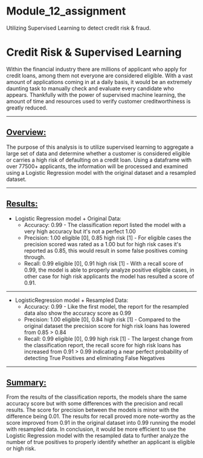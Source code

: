 # Module_12_assignment
Utilizing Supervised Learning to detect credit risk & fraud.


# Credit Risk & Supervised Learning

Within the financial industry there are millions of applicant who apply for credit loans, among them not everyone are considered eligible.
With a vast amount of applications coming in at a daily basis, it would be an extremely daunting task to manually check and evaluate every candidate who appears. Thankfully with the power of supervised machine learning, the amount of time and resources used to verify customer creditworthiness is greatly reduced.


___
## <u>Overview:</u>

The purpose of this analysis is to utilize supervised learning to aggregate a large set of data and determine whether a customer is considered eligible or carries a high risk of defaulting on a credit loan. 
Using a dataframe with over 77500+ applicants, the information will be processed and examined using a Logistic Regression model with the original dataset and a resampled dataset.

___

## <u>Results:</u>

* Logistic Regression model + Original Data:
    * Accuracy: 0.99 - The classification report listed the model with a very high accuracy but it's not a perfect 1.00
    * Precision: 1.00 eligible [0], 0.85 high risk [1] - For eligible cases the precision scored was rated as a 1.00 but for high risk cases it's reported as 0.85, this would result in some false positives coming through.
    * Recall: 0.99 eligible [0], 0.91 high risk [1] - With a recall score of 0.99, the model is able to properly analyze positive eligible cases, in other case for high risk applicants the model has resulted a score of 0.91. 

___
* LogisticRegression model + Resampled Data:
    * Accuracy:  0.99 - Like the first model, the report for the resampled data also show the accuracy score as 0.99
    * Precision: 1.00 eligible [0], 0.84 high risk [1] - Compared to the original dataset the precision score for high risk loans has lowered from 0.85 > 0.84
    * Recall: 0.99 eligible [0], 0.99 high risk [1] - The largest change from the classification report, the recall score for high risk loans has increased from 0.91 > 0.99
        indicating a near perfect probability of detecting True Positives and eliminating False Negatives

---

## <u>Summary:</u>
From the results of the classification reports, the models share the same accuracy score but with some differences with the precision and recall results. The score for precision between the models is minor with the difference being 0.01.
The results for recall proved more note-worthy as the score improved from 0.91 in the original dataset into 0.99 running the model with resampled data. In conclusion, it would be more efficient to use the Logistic Regression model with the resampled data to further analyze the number of true positives to properly identify whether an applicant is eligible or high risk.